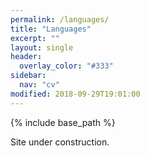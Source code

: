 ```yaml
---
permalink: /languages/
title: "Languages"
excerpt: ""
layout: single
header:
  overlay_color: "#333"
sidebar:
  nav: "cv"
modified: 2018-09-29T19:01:00
---
```


{% include base_path %}

Site under construction.
